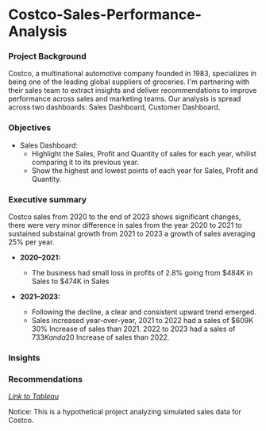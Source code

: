 # Costco-Sales-Performance-Analysis

### Project Background 
Costco, a multinational automotive company founded in 1983, specializes in being one of the leading global suppliers of groceries. I'm partnering with their sales team to extract insights and deliver recommendations to improve performance across sales and marketing teams. Our analysis is spread across two dashboards: Sales Dashboard, Customer Dashboard.

### Objectives
- Sales Dashboard:
    - Highlight the Sales, Profit and Quantity of sales for each year, whilist comparing it to its previous year.
    - Show the highest and lowest points of each year for Sales, Profit and Quantity.

### Executive summary
Costco sales from 2020 to the end of 2023 shows significant changes, there were very minor difference in sales from the year 2020 to 2021 to sustained substainal growth from 2021 to 2023 a growth of sales averaging 25% per year.

- **2020–2021:**  
  - The business had small loss in profits of 2.8% going from $484K in Sales to $474K in Sales

- **2021–2023:**  
  - Following the decline, a clear and consistent upward trend emerged.  
  - Sales increased year-over-year, 2021 to 2022 had a sales of $609K 30% Increase of sales than 2021. 2022 to 2023 had a sales of $733K and a 20$ Increase of sales than 2022.

### Insights

### Recommendations

[*Link to Tableau*](https://public.tableau.com/app/profile/joshua.kagwanja/viz/Salesanalysis_17303262492110/SalesDashboard)

Notice: This is a hypothetical project analyzing simulated sales data for Costco.
